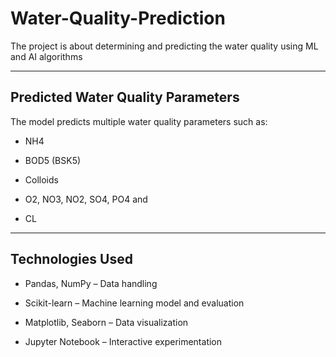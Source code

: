 # Water-Quality-Prediction
The project is about determining and predicting the water quality using ML and AI algorithms

---

## Predicted Water Quality Parameters
The model predicts multiple water quality parameters such as:

- NH4

- BOD5 (BSK5)

- Colloids

- O2, NO3, NO2, SO4, PO4 and

- CL

---
## Technologies Used
* Pandas, NumPy – Data handling

* Scikit-learn – Machine learning model and evaluation

* Matplotlib, Seaborn – Data visualization

* Jupyter Notebook – Interactive experimentation
